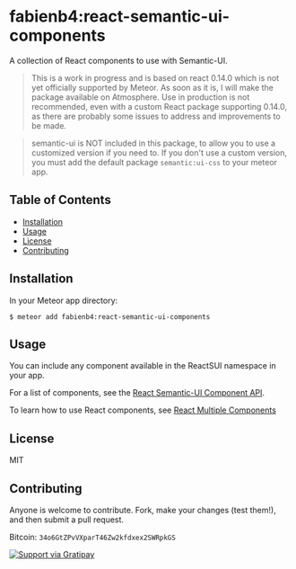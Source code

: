 # fabienb4:react-semantic-ui-components

A collection of React components to use with Semantic-UI.

> This is a work in progress and is based on react 0.14.0 which is not yet officially supported by Meteor. As soon as it is, I will make the package available on Atmosphere. Use in production is not recommended, even with a custom React package supporting 0.14.0, as there are probably some issues to address and improvements to be made.

> semantic-ui is NOT included in this package, to allow you to use a customized version if you need to. If you don't use a custom version, you must add the default package `semantic:ui-css` to your meteor app.

## Table of Contents

- [Installation](#installation)
- [Usage](#usage)
- [License](#license)
- [Contributing](#contributing)

## Installation

In your Meteor app directory:

```
$ meteor add fabienb4:react-semantic-ui-components
```

## Usage

You can include any component available in the ReactSUI namespace in your app.

For a list of components, see the [React Semantic-UI Component API](http://react-semantic-ui-components.meteor.com/).

To learn how to use React components, see [React Multiple Components](https://facebook.github.io/react/docs/multiple-components.html)

## License

MIT

## Contributing

Anyone is welcome to contribute. Fork, make your changes (test them!), and then submit a pull request.

Bitcoin: `34o6GtZPvVXparT46Zw2kfdxex2SWRpkGS`

[![Support via Gratipay](https://cdn.rawgit.com/gratipay/gratipay-badge/2.3.0/dist/gratipay.svg)](https://gratipay.com/fabienb4/)
